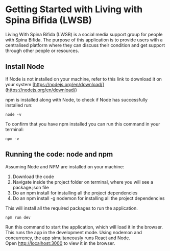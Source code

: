 # Getting Started with Living with Spina Bifida (LWSB)

Living With Spina Bifida (LWSB) is a social media support group for people with Spina Bifida. The purpose of this application is to provide users with a centralised platform where they can discuss their condition and get support through other people or resources.

## Install Node
If Node is not installed on your machine, refer to this link to download it on your system [https://nodejs.org/en/download/] (https://nodejs.org/en/download/)

npm is installed along with Node, to check if Node has successfully installed run:
```
node -v
```
To confirm that you have npm installed you can run this command in your terminal:
```
npm -v
```

## Running the code: node and npm
Assuming Node and NPM are installed on your machine:

1. Download the code
2. Navigate inside the project folder on terminal, where you will see a package.json file
3. Do an npm install for installing all the project dependencies
4. Do an npm install -g nodemon for installing all the project dependencies

This will install all the required packages to run the application.

```javascript
npm run dev
```

Run this command to start the application, which will load it in the browser. This runs the app in the development mode. Using nodemon and concurrency, the app simultaneously runs React and Node.\
Open [http://localhost:3000](http://localhost:3000) to view it in the browser.